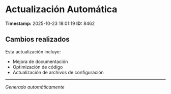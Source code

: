 # Actualización Automática

**Timestamp:** 2025-10-23 18:01:19
**ID:** 8462

## Cambios realizados

Esta actualización incluye:
- Mejora de documentación
- Optimización de código
- Actualización de archivos de configuración

---
*Generado automáticamente*
